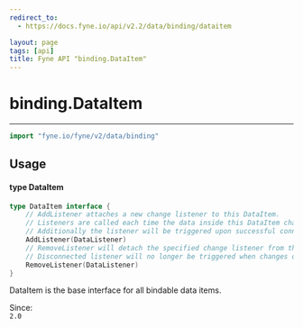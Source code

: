```yaml
---
redirect_to:
  - https://docs.fyne.io/api/v2.2/data/binding/dataitem

layout: page
tags: [api]
title: Fyne API "binding.DataItem"
---
```



# binding.DataItem
---
```go
import "fyne.io/fyne/v2/data/binding"
```

## Usage

#### type DataItem

```go
type DataItem interface {
	// AddListener attaches a new change listener to this DataItem.
	// Listeners are called each time the data inside this DataItem changes.
	// Additionally the listener will be triggered upon successful connection to get the current value.
	AddListener(DataListener)
	// RemoveListener will detach the specified change listener from the DataItem.
	// Disconnected listener will no longer be triggered when changes occur.
	RemoveListener(DataListener)
}
```

DataItem is the base interface for all bindable data items.


<div class="since">Since: <code>
2.0</code></div>
